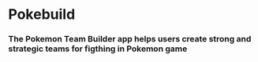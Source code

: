 # Pokebuild
### The Pokemon Team Builder app helps users create strong and strategic teams for figthing in Pokemon game
